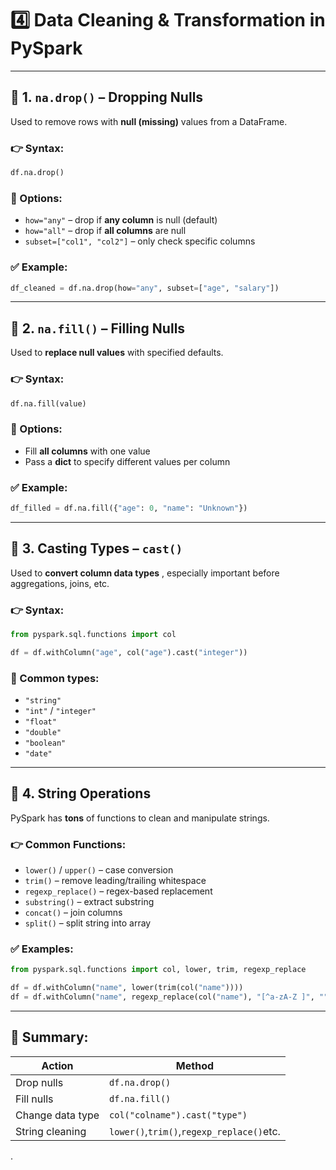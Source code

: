 # **4️⃣ Data Cleaning & Transformation** in  **PySpark**

---

## 🔹 1. `na.drop()` – Dropping Nulls

Used to remove rows with **null (missing)** values from a DataFrame.

### 👉 Syntax:

```python
df.na.drop()
```

### 🧠 Options:

* `how="any"` – drop if **any column** is null (default)
* `how="all"` – drop if **all columns** are null
* `subset=["col1", "col2"]` – only check specific columns

### ✅ Example:

```python
df_cleaned = df.na.drop(how="any", subset=["age", "salary"])
```

---

## 🔹 2. `na.fill()` – Filling Nulls

Used to **replace null values** with specified defaults.

### 👉 Syntax:

```python
df.na.fill(value)
```

### 🧠 Options:

* Fill **all columns** with one value
* Pass a **dict** to specify different values per column

### ✅ Example:

```python
df_filled = df.na.fill({"age": 0, "name": "Unknown"})
```

---

## 🔹 3. Casting Types – `cast()`

Used to  **convert column data types** , especially important before aggregations, joins, etc.

### 👉 Syntax:

```python
from pyspark.sql.functions import col

df = df.withColumn("age", col("age").cast("integer"))
```

### 🧠 Common types:

* `"string"`
* `"int"` / `"integer"`
* `"float"`
* `"double"`
* `"boolean"`
* `"date"`

---

## 🔹 4. String Operations

PySpark has **tons** of functions to clean and manipulate strings.

### 👉 Common Functions:

* `lower()` / `upper()` – case conversion
* `trim()` – remove leading/trailing whitespace
* `regexp_replace()` – regex-based replacement
* `substring()` – extract substring
* `concat()` – join columns
* `split()` – split string into array

### ✅ Examples:

```python
from pyspark.sql.functions import col, lower, trim, regexp_replace

df = df.withColumn("name", lower(trim(col("name"))))
df = df.withColumn("name", regexp_replace(col("name"), "[^a-zA-Z ]", ""))
```

---

## 🔄 Summary:

| Action           | Method                                          |
| ---------------- | ----------------------------------------------- |
| Drop nulls       | `df.na.drop()`                                |
| Fill nulls       | `df.na.fill()`                                |
| Change data type | `col("colname").cast("type")`                 |
| String cleaning  | `lower()`,`trim()`,`regexp_replace()`etc. |

.
